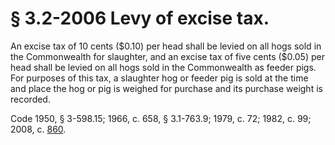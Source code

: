 # § 3.2-2006 Levy of excise tax.

<p>An excise tax of 10 cents ($0.10) per head shall be levied on all hogs sold in the Commonwealth for slaughter, and an excise tax of five cents ($0.05) per head shall be levied on all hogs sold in the Commonwealth as feeder pigs. For purposes of this tax, a slaughter hog or feeder pig is sold at the time and place the hog or pig is weighed for purchase and its purchase weight is recorded.</p><p>Code 1950, § 3-598.15; 1966, c. 658, § 3.1-763.9; 1979, c. 72; 1982, c. 99; 2008, c. <a href='http://lis.virginia.gov/cgi-bin/legp604.exe?081+ful+CHAP0860'>860</a>.</p>